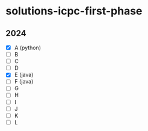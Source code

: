 # solutions-icpc-first-phase

## 2024

- [x] A (python)
- [ ] B
- [ ] C
- [ ] D
- [x] E (java)
- [ ] F (java)
- [ ] G
- [ ] H
- [ ] I
- [ ] J
- [ ] K
- [ ] L
